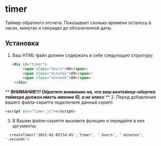 # timer
Таймер обратного отсчета. Показывает сколько времени осталось в часах, минутах и секундах до обозначенной даты.
## Установка

1. Ваш HTML-файл должен содержать в себе следующую структуру:
```HTML
   <div id="timer">
        <span class="hours">00</span>:
        <span class="minutes">00</span>:
        <span class="seconds">00</span>
    </div>
```

** ***ВНИМАНИЕ!!! Обратите внимание на, что ваш контейнер-обертка таймера должен иметь именно ID, а не класс*** **
2. Перед добавление вашего файла-скрипта подключите данный скрипт.
```HTML
<script src="timer.js"></script>
```
3. В Вашем файле-скрипте вызовите функцию и передайте в нее аргументы:
```JS
  createTimer('2021-02-05T14:45','timer', '.hours', '.minutes', '.seconds')
```
